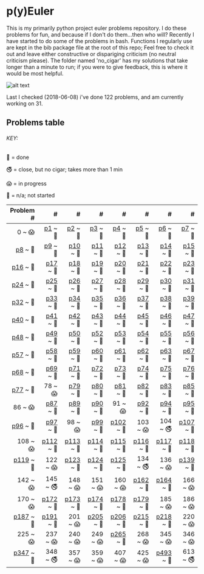 # p(y)Euler

This is my primarily python project euler problems repository.
I do these problems for fun, and because if I don't do them...then who will?
Recently I have started to do some of the problems in bash. 
Functions I regularly use are kept in the bib package file at the root of this repo;
Feel free to check it out and leave either constructive or dispariging criticism (no neutral criticism please). 
The folder named 'no_cigar' has my solutions that take longer than a minute to run; 
if you were to give feedback, this is where it would be most helpful.

![alt text](https://projecteuler.net/profile/rubinj.png)

Last I checked (2018-06-08) i've done 122 problems, and am currently working on 31.

## Problems table

###### KEY:
 
:snake: = done

:no_smoking: = close, but no cigar; takes more than 1 min

:scream: = in progress

:see_no_evil: = n/a; not started

| Problem # | # | # | # | # | # | # | # |
| ---: | ---: | ---: | ---: | ---: | ---: | ---: | ---: |
|0 ~ :scream:|[p1](done/py/euler_001.py) ~ :snake:|[p2](done/py/euler_002.py) ~ :snake:|[p3](done/py/euler_003.py) ~ :snake:|[p4](done/py/euler_004.py) ~ :snake:|[p5](done/py/euler_005.py) ~ :snake:|[p6](done/py/euler_006.py) ~ :snake:|[p7](done/py/euler_007.py) ~ :snake:|
|[p8](done/py/euler_008.py) ~ :snake:|[p9](done/py/euler_009.py) ~ :snake:|[p10](done/py/euler_010.py) ~ :snake:|[p11](done/py/euler_011.py) ~ :snake:|[p12](done/py/euler_012.py) ~ :snake:|[p13](done/py/euler_013.py) ~ :snake:|[p14](done/py/euler_014.py) ~ :snake:|[p15](done/py/euler_015.py) ~ :snake:|
|[p16](done/py/euler_016.py) ~ :snake:|[p17](done/py/euler_017.py) ~ :snake:|[p18](done/py/euler_018.py) ~ :snake:|[p19](done/py/euler_019.py) ~ :snake:|[p20](done/py/euler_020.py) ~ :snake:|[p21](done/py/euler_021.py) ~ :snake:|[p22](done/py/euler_022.py) ~ :snake:|[p23](done/py/euler_023.py) ~ :snake:|
|[p24](done/py/euler_024.py) ~ :snake:|[p25](done/py/euler_025.py) ~ :snake:|[p26](done/py/euler_026.py) ~ :snake:|[p27](done/py/euler_027.py) ~ :snake:|[p28](done/py/euler_028.py) ~ :snake:|[p29](done/py/euler_029.py) ~ :snake:|[p30](done/py/euler_030.py) ~ :snake:|[p31](done/py/euler_031.py) ~ :snake:|
|[p32](done/py/euler_032.py) ~ :snake:|[p33](done/py/euler_033.py) ~ :snake:|[p34](done/py/euler_034.py) ~ :snake:|[p35](done/py/euler_035.py) ~ :snake:|[p36](done/py/euler_036.py) ~ :snake:|[p37](done/py/euler_037.py) ~ :snake:|[p38](done/py/euler_038.py) ~ :snake:|[p39](done/py/euler_039.py) ~ :snake:|
|[p40](done/py/euler_040.py) ~ :snake:|[p41](done/py/euler_041.py) ~ :snake:|[p42](done/py/euler_042.py) ~ :snake:|[p43](done/py/euler_043.py) ~ :snake:|[p44](done/py/euler_044.py) ~ :snake:|[p45](done/py/euler_045.py) ~ :snake:|[p46](done/py/euler_046.py) ~ :snake:|[p47](done/py/euler_047.py) ~ :snake:|
|[p48](done/py/euler_048.py) ~ :snake:|[p49](done/py/euler_049.py) ~ :snake:|[p50](done/py/euler_050.py) ~ :snake:|[p52](done/py/euler_052.py) ~ :snake:|[p53](done/py/euler_053.py) ~ :snake:|[p54](done/py/euler_054.py) ~ :snake:|[p55](done/py/euler_055.py) ~ :snake:|[p56](done/py/euler_056.py) ~ :snake:|
|[p57](done/py/euler_057.py) ~ :snake:|[p58](done/py/euler_058.py) ~ :snake:|[p59](done/py/euler_059.py) ~ :snake:|[p60](done/py/euler_060.py) ~ :snake:|[p61](done/py/euler_061.py) ~ :snake:|[p62](done/py/euler_062.py) ~ :snake:|[p63](done/py/euler_063.py) ~ :snake:|[p67](done/py/euler_067.py) ~ :snake:|
|[p68](done/py/euler_068.py) ~ :snake:|[p69](done/py/euler_069.py) ~ :snake:|[p71](done/py/euler_071.py) ~ :snake:|[p72](done/py/euler_072.py) ~ :snake:|[p73](done/py/euler_073.py) ~ :snake:|[p74](done/py/euler_074.py) ~ :snake:|[p75](done/py/euler_075.py) ~ :snake:|[p76](done/py/euler_076.py) ~ :snake:|
|[p77](done/py/euler_077.py) ~ :snake:|78 ~ :scream:|[p79](done/py/euler_079.py) ~ :snake:|[p80](done/py/euler_080.py) ~ :snake:|[p81](done/py/euler_081.py) ~ :snake:|[p82](done/py/euler_082.py) ~ :snake:|[p83](done/py/euler_083.py) ~ :snake:|[p85](done/py/euler_085.py) ~ :snake:|
|86 ~ :scream:|[p87](done/py/euler_087.py) ~ :snake:|[p89](done/py/euler_089.py) ~ :snake:|[p90](done/py/euler_090.py) ~ :snake:|91 ~ :scream:|[p92](done/py/euler_092.py) ~ :snake:|[p94](done/py/euler_094.py) ~ :snake:|[p95](done/py/euler_095.py) ~ :snake:|
|[p96](done/py/euler_096.py) ~ :snake:|[p97](done/py/euler_097.py) ~ :snake:|98 ~ :scream:|[p99](done/py/euler_099.py) ~ :snake:|[p102](done/py/euler_102.py) ~ :snake:|103 ~ :scream:|104 ~ :no_smoking:|[p107](done/py/euler_107.py) ~ :snake:|
|108 ~ :scream:|[p112](done/py/euler_112.py) ~ :snake:|[p113](done/py/euler_113.py) ~ :snake:|[p114](done/py/euler_114.py) ~ :snake:|[p115](done/py/euler_115.py) ~ :snake:|[p116](done/py/euler_116.py) ~ :snake:|[p117](done/py/euler_117.py) ~ :snake:|[p118](done/py/euler_118.py) ~ :snake:|
|[p119](done/py/euler_119.py) ~ :snake:|122 ~ :scream:|[p123](done/py/euler_123.py) ~ :snake:|[p124](done/py/euler_124.py) ~ :snake:|[p125](done/py/euler_125.py) ~ :snake:|134 ~ :no_smoking:|136 ~ :scream:|[p139](done/py/euler_139.py) ~ :snake:|
|142 ~ :scream:|145 ~ :no_smoking:|148 ~ :scream:|151 ~ :scream:|160 ~ :scream:|[p162](done/py/euler_162.py) ~ :snake:|[p164](done/py/euler_164.py) ~ :snake:|166 ~ :scream:|
|170 ~ :scream:|[p172](done/py/euler_172.py) ~ :snake:|[p173](done/py/euler_173.py) ~ :snake:|[p174](done/py/euler_174.py) ~ :snake:|[p178](done/py/euler_178.py) ~ :snake:|[p179](done/py/euler_179.py) ~ :snake:|185 ~ :scream:|186 ~ :scream:|
|[p187](done/py/euler_187.py) ~ :snake:|[p191](done/py/euler_191.py) ~ :snake:|201 ~ :scream:|[p205](done/py/euler_205.py) ~ :snake:|[p206](done/py/euler_206.py) ~ :snake:|[p215](done/py/euler_215.py) ~ :snake:|[p218](done/py/euler_218.py) ~ :snake:|220 ~ :scream:|
|225 ~ :scream:|237 ~ :scream:|240 ~ :scream:|249 ~ :scream:|[p265](done/py/euler_265.py) ~ :snake:|268 ~ :scream:|345 ~ :scream:|346 ~ :scream:|
|[p347](done/py/euler_347.py) ~ :snake:|348 ~ :no_smoking:|357 ~ :scream:|359 ~ :scream:|407 ~ :scream:|425 ~ :scream:|[p493](done/py/euler_493.py) ~ :snake:|613 ~ :no_smoking:|
